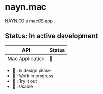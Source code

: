 # nayn.mac
NAYN.CO's macOS app



## Status: In active development

| API                   | Status |
| --------------------- | ------ |
| Mac Application       | 🐥     |

- 🥚 : In design phase
- 🐣 : Work in progress
- 🐥 : Try it out
- 🐓 : Usable

